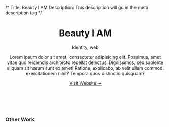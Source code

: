 /*
Title: Beauty I AM
Description: This description will go in the meta description tag
*/

<header class="page-header long-format">
	<div class="container">
		<div class="row">
			<div class="col-md-5">
				<h1 class="title">Beauty I AM</h1>
				<div class="work-capacity">Identity, web</div>
			</div>
			<div class="col-md-7">
				<p>Lorem ipsum dolor sit amet, consectetur adipisicing elit. Possimus, amet vitae quo reiciendis architecto repellat delectus. Dignissimos, sed sapiente aliquam sit harum sunt ex amet! Ratione, explicabo, ab velit ullam commodi exercitationem nihil? Tempora quos distinctio quisquam?</p>
				<p><a href="http://beautyiam.org" class="btn btn-default btn-cream">Visit Website &#8608;</a></p>
			</div>
		</div>
	</div>
</header>

<div class="work-awards bar text-center">
	<div class="container">
		<img src="holder.js/50x50" class="img-circle" alt="">
		<img src="holder.js/50x50" class="img-circle" alt="">
		<img src="holder.js/50x50" class="img-circle" alt="">
	</div>
</div>

<!-- <section class="work-piece-screenshots text-center">
	<div class="row">
		<div class="col-md-12 piece-screenshot">
			<img src="holder.js/500x500" alt="">
		</div>
	</div>
	<div class="row">
		<div class="col-md-12 piece-screenshot">
			<img src="holder.js/500x500" alt="">
		</div>
	</div>
	<div class="row">
		<div class="col-md-12 piece-screenshot">
			<img src="holder.js/500x500" alt="">
		</div>
	</div>
	<div class="row">
		<div class="col-md-12 piece-screenshot">
			<img src="holder.js/500x500" alt="">
		</div>
	</div>
</section> -->


<footer class="other-work">
	<h3 class="text-center">Other Work</h3>
	<div class="container">
		<div class="row">
			<div class="col-md-3">
				<img src="holder.js/300x300/auto" class="img-responsive" alt="">
			</div>
			<div class="col-md-3">
				<img src="holder.js/300x300/auto" class="img-responsive" alt="">
			</div>
			<div class="col-md-3">
				<img src="holder.js/300x300/auto" class="img-responsive" alt="">
			</div>
			<div class="col-md-3">
				<img src="holder.js/300x300/auto" class="img-responsive" alt="">
			</div>
		</div>
	</div>

</footer>